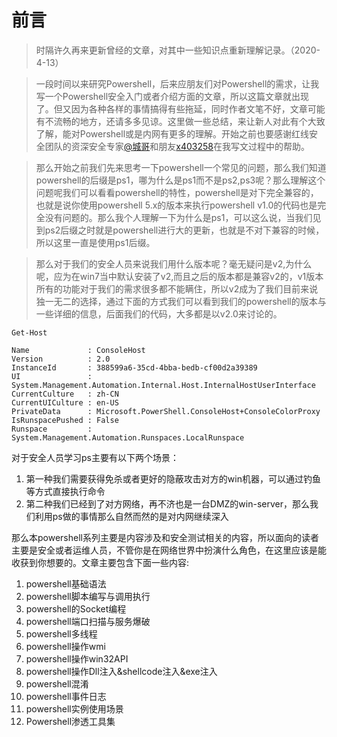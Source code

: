 # 前言
> 时隔许久再来更新曾经的文章，对其中一些知识点重新理解记录。（2020-4-13）

> 一段时间以来研究Powershell，后来应朋友们对Powershell的需求，让我写一个Powershell安全入门或者介绍方面的文章，所以这篇文章就出现了。但又因为各种各样的事情搞得有些拖延，同时作者文笔不好，文章可能有不流畅的地方，还请多多见谅。这里做一些总结，来让新人对此有个大致了解，能对Powershell或是内网有更多的理解。开始之前也要感谢红线安全团队的资深安全专家[@城哥](http://triplekill.org)和朋友[x403258](http://blog.exist1ng.com)在我写文过程中的帮助。

> 那么开始之前我们先来思考一下powershell一个常见的问题，那么我们知道powershell的后缀是ps1，哪为什么是ps1而不是ps2,ps3呢？那么理解这个问题呢我们可以看看powershell的特性，powershell是对下完全兼容的，也就是说你使用powershell 5.x的版本来执行powershell v1.0的代码也是完全没有问题的。那么我个人理解一下为什么是ps1，可以这么说，当我们见到ps2后缀之时就是powershell进行大的更新，也就是不对下兼容的时候，所以这里一直是使用ps1后缀。


> 那么对于我们的安全人员来说我们用什么版本呢？毫无疑问是v2,为什么呢，应为在win7当中默认安装了v2,而且之后的版本都是兼容v2的，v1版本所有的功能对于我们的需求很多都不能瞒住，所以v2成为了我们目前来说独一无二的选择，通过下面的方式我们可以看到我们的powershell的版本与一些详细的信息，后面我们的代码，大多都是以v2.0来讨论的。



`Get-Host`

```
Name             : ConsoleHost
Version          : 2.0
InstanceId       : 388599a6-35cd-4bba-bedb-cf00d2a39389
UI               : System.Management.Automation.Internal.Host.InternalHostUserInterface
CurrentCulture   : zh-CN
CurrentUICulture : en-US
PrivateData      : Microsoft.PowerShell.ConsoleHost+ConsoleColorProxy
IsRunspacePushed : False
Runspace         : System.Management.Automation.Runspaces.LocalRunspace
``` 

对于安全人员学习ps主要有以下两个场景：

1. 第一种我们需要获得免杀或者更好的隐蔽攻击对方的win机器，可以通过钓鱼等方式直接执行命令
2. 第二种我们已经到了对方网络，再不济也是一台DMZ的win-server，那么我们利用ps做的事情那么自然而然的是对内网继续深入

那么本powershell系列主要是内容涉及和安全测试相关的内容，所以面向的读者主要是安全或者运维人员，不管你是在网络世界中扮演什么角色，在这里应该是能收获到你想要的。文章主要包含下面一些内容:

1. powershell基础语法
2. powershell脚本编写与调用执行
3. powershell的Socket编程
4. powershell端口扫描与服务爆破
5. powershell多线程
6. powershell操作wmi
7. powershell操作win32API
8. powershell操作Dll注入&shellcode注入&exe注入
9. powershell混淆
10. powershell事件日志
11. powershell实例使用场景
12. Powershell渗透工具集
